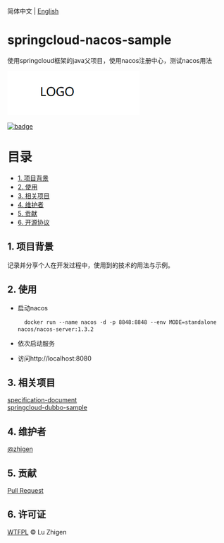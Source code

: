 简体中文 | [English](/README.en-US.md)

# springcloud-nacos-sample
使用springcloud框架的java父项目，使用nacos注册中心，测试nacos用法

![logo](https://raw.githubusercontent.com/zhigen/specification-document/master/static/logo.png "logo tip")

[![badge](https://img.shields.io/badge/license-WTFPL-blue)](http://www.wtfpl.net/)

# 目录
* [1. 项目背景](#1)
* [2. 使用](#2)
* [3. 相关项目](#3)
* [4. 维护者](#4)
* [5. 贡献](#5)
* [6. 开源协议](#6)

<a id="1"></a>
## 1. 项目背景
记录并分享个人在开发过程中，使用到的技术的用法与示例。

<a id="2"></a>
## 2. 使用
* 启动nacos

        docker run --name nacos -d -p 8848:8848 --env MODE=standalone nacos/nacos-server:1.3.2

* 依次启动服务
* 访问http://localhost:8080

<a id="3"></a>
## 3. 相关项目
[specification-document](https://github.com/zhigen/specification-document)<br/>
[springcloud-dubbo-sample](https://github.com/zhigen/springcloud-dubbo-sample)<br/>

<a id="4"></a>
## 4. 维护者
[@zhigen](https://github.com/zhigen)

<a id="5"></a>
## 5. 贡献
[Pull Request](https://github.com/zhigen/springcloud-nacos-sample/pulls)

<a id="6"></a>
## 6. 许可证
[WTFPL](/LICENSE) © Lu Zhigen